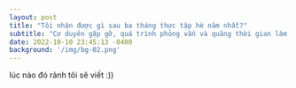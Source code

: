 ```yaml
---
layout: post
title: "Tôi nhận được gì sau ba tháng thực tập hè năm nhất?"
subtitle: "Cơ duyên gặp gỡ, quá trình phỏng vấn và quãng thời gian làm việc của tôi tại Adflex."
date: 2022-10-10 23:45:13 -0400
background: '/img/bg-02.png'
---
```


lúc nào đó rảnh tôi sẽ viết :))



<br>
<br>
<br>


